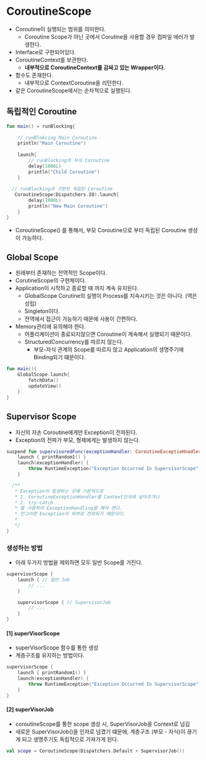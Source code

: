 # CoroutineScope
- Coroutine이 실행되는 범위를 의미한다.
  - Coroutine Scope가 아닌 곳에서 Corutine을 사용할 경우 컴파일 에러가 발생한다.
- Interface로 구현되어있다.
- CoroutineContext를 보관한다.
  - **내부적으로 CoroutineContext를 감싸고 있는 Wrapper이다.**
- 함수도 존재한다.
  - 내부적으로 ContextCoroutine을 리턴한다.
- 같은 CoroutineScope에서는 순차적으로 실행된다.

## 독립적인 Coroutine
```kotlin
fun main() = runBlocking{
    
    // runBlokcing Main Coroutine
    println("Main Coroutine")
    
    launch{
        // runBlocking의 자식 Coroutine
        delay(1000L)
        println("Child Coroutine")
    }
  
  // runBlocking과 구분된 독립된 Coroutine
   CoroutineScope(Dispatchers.IO).launch{
        delay(1000L)
        println("New Main Coroutine")
    }
}
```
- CoroutineScope() 를 통해서, 부모 Coroutine으로 부터 독립된 Coroutine 생성이 가능하다.


## Global Scope
- 원래부터 존재하는 전역적인 Scope이다.
- CorutineScope의 구현체이다.
- Application이 시작하고 종료할 때 까지 계속 유지된다.
    - GlobalScope Corutine의 실행이 Process를 지속시키는 것은 아니다. (역은 성립)
    - Singleton이다.
    - 전역에서 접근이 가능하기 때문에 사용이 간편하다.
- Memory관리에 유의해야 한다.
    - 어플리케이션이 종료되지않으면 Coroutine이 계속해서 실행되기 때문이다.
    - StructuredConcurrency를 따르지 않는다.
        - 부모-자식 관계의 Scope를 따르지 않고 Application의 생명주기에 Binding되기 떄문이다.
```kotlin
fun main(){
    GlobalScope.launch{
        fetchData()
        updateView()
    }
}
```

## Supervisor Scope
- 자신의 자손 Coroutine에게만 Exception이 전파된다.
- Exception의 전파가 부모, 형제에게는 발생하지 않는다.
```kotlin
suspend fun supervisoredFunc(exceptionHandler: CoroutineExceptioHnadler) = supervisorScope {
    launch { printRandom1() }
    launch(exceptionHandler) { 
        throw RuntimeException("Exception Occurred In SupervisorScope")
    }

  /**
   * Exception이 발생하는 곳에 기본적으로 
   * 1. CoroutineExceptionHandler를 Context인자에 넣어주거나
   * 2. try-catch 
   * 를 사용하여 ExceptionHandling을 해야 한다.
   * 안그러면 Exception이 외부로 전파되기 때문이다.
   * 
   */
}
```

### 생성하는 방법
- 아래 두가지 방법을 제외하면 모두 일반 Scope를 가진다.
```kotlin
supervisorScope {
    launch { // 일반 Job
        // ...
    }

    supervisorScope { // SupervisorJob
        // ...
    }
}
```

#### [1] superVisorScope
- superVisorScope 함수를 통한 생성
- 계층구조를 유지하는 방법이다.
```kotlin
supervisorScope {
    launch { printRandom1() }
    launch(exceptionHandler) {
        throw RuntimeException("Exception Occurred In SupervisorScope")
    }
}
```

#### [2] superVisorJob
- coroutineScope를 통한 scope 생성 시, SuperVisorJob을 Context로 넘김
- 새로운 SuperVisorJob()을 인자로 넘겼기 떄문에, 계층구조 (부모 - 자식)이 끊기게 되고 생명주기도 독립적으로 가져가게 된다.
```kotlin
val scope = CoroutineScope(Dispatchers.Default + SupervisorJob())
```